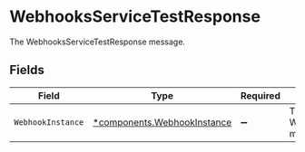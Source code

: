 # WebhooksServiceTestResponse

The WebhooksServiceTestResponse message.


## Fields

| Field                                                                     | Type                                                                      | Required                                                                  | Description                                                               |
| ------------------------------------------------------------------------- | ------------------------------------------------------------------------- | ------------------------------------------------------------------------- | ------------------------------------------------------------------------- |
| `WebhookInstance`                                                         | [*components.WebhookInstance](../../models/components/webhookinstance.md) | :heavy_minus_sign:                                                        | The WebhookInstance message.                                              |